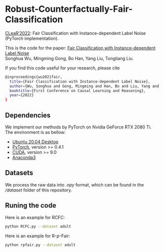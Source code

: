 # Robust-Counterfactually-Fair-Classification
[CLeaR‘2022](https://www.cclear.cc/2022): Fair Classification with Instance-dependent Label Noise (PyTorch implementation).



This is the code for the paper:
[Fair Classification with Instance-dependent Label Noise](https://openreview.net/pdf?id=s-pcpETLpY)      
Songhua Wu, Mingming Gong, Bo Han, Yang Liu, Tongliang Liu.



If you find this code useful for your research, please cite  
```bash
@inproceedings{wu2021fair,
  title={Fair Classification with Instance-dependent Label Noise},
  author={Wu, Songhua and Gong, Mingming and Han, Bo and Liu, Yang and Liu, Tongliang},
  booktitle={First Conference on Causal Learning and Reasoning},
  year={2022}
}
```



## Dependencies
We implement our methods by PyTorch on Nvidia GeForce RTX 2080 Ti. The environment is as bellow:
- [Ubuntu 20.04 Desktop](https://ubuntu.com/download)
- [PyTorch](https://PyTorch.org/), version >= 0.4.1
- [CUDA](https://developer.nvidia.com/cuda-downloads), version >= 9.0
- [Anaconda3](https://www.anaconda.com/)



## Datasets

We process the raw data into *.npy* format, which can be found in the */dataset* folder of this repository.



## Runing the code
Here is an example for RCFC: 

```bash
python RCFC.py --dataset adult
```


Here is an example for R-*p*-Fair: 

```bash
python rpfair.py --dataset adult
```
